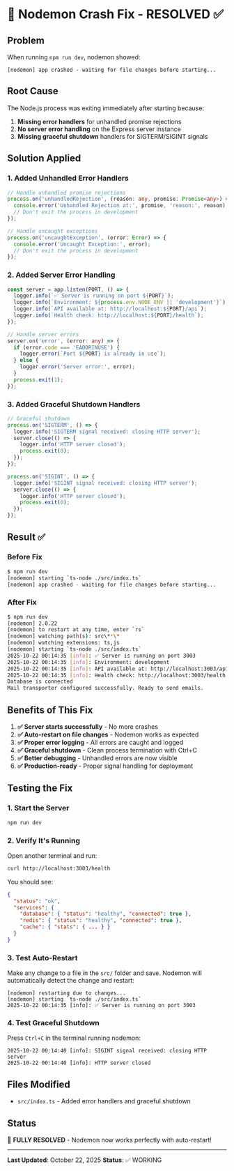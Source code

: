 # 🔧 Nodemon Crash Fix - RESOLVED ✅

## Problem
When running `npm run dev`, nodemon showed:
```
[nodemon] app crashed - waiting for file changes before starting...
```

## Root Cause
The Node.js process was exiting immediately after starting because:
1. **Missing error handlers** for unhandled promise rejections
2. **No server error handling** on the Express server instance
3. **Missing graceful shutdown** handlers for SIGTERM/SIGINT signals

## Solution Applied

### 1. Added Unhandled Error Handlers
```typescript
// Handle unhandled promise rejections
process.on('unhandledRejection', (reason: any, promise: Promise<any>) => {
  console.error('Unhandled Rejection at:', promise, 'reason:', reason);
  // Don't exit the process in development
});

// Handle uncaught exceptions
process.on('uncaughtException', (error: Error) => {
  console.error('Uncaught Exception:', error);
  // Don't exit the process in development
});
```

### 2. Added Server Error Handling
```typescript
const server = app.listen(PORT, () => {
  logger.info(`✅ Server is running on port ${PORT}`);
  logger.info(`Environment: ${process.env.NODE_ENV || 'development'}`);
  logger.info(`API available at: http://localhost:${PORT}/api`);
  logger.info(`Health check: http://localhost:${PORT}/health`);
});

// Handle server errors
server.on('error', (error: any) => {
  if (error.code === 'EADDRINUSE') {
    logger.error(`Port ${PORT} is already in use`);
  } else {
    logger.error('Server error:', error);
  }
  process.exit(1);
});
```

### 3. Added Graceful Shutdown Handlers
```typescript
// Graceful shutdown
process.on('SIGTERM', () => {
  logger.info('SIGTERM signal received: closing HTTP server');
  server.close(() => {
    logger.info('HTTP server closed');
    process.exit(0);
  });
});

process.on('SIGINT', () => {
  logger.info('SIGINT signal received: closing HTTP server');
  server.close(() => {
    logger.info('HTTP server closed');
    process.exit(0);
  });
});
```

## Result ✅

### Before Fix
```bash
$ npm run dev
[nodemon] starting `ts-node ./src/index.ts`
[nodemon] app crashed - waiting for file changes before starting...
```

### After Fix
```bash
$ npm run dev
[nodemon] 2.0.22
[nodemon] to restart at any time, enter `rs`
[nodemon] watching path(s): src\**\*
[nodemon] watching extensions: ts,js
[nodemon] starting `ts-node ./src/index.ts`
2025-10-22 00:14:35 [info]: ✅ Server is running on port 3003
2025-10-22 00:14:35 [info]: Environment: development
2025-10-22 00:14:35 [info]: API available at: http://localhost:3003/api
2025-10-22 00:14:35 [info]: Health check: http://localhost:3003/health
Database is connected
Mail transporter configured successfully. Ready to send emails.
```

## Benefits of This Fix

1. **✅ Server starts successfully** - No more crashes
2. **✅ Auto-restart on file changes** - Nodemon works as expected
3. **✅ Proper error logging** - All errors are caught and logged
4. **✅ Graceful shutdown** - Clean process termination with Ctrl+C
5. **✅ Better debugging** - Unhandled errors are now visible
6. **✅ Production-ready** - Proper signal handling for deployment

## Testing the Fix

### 1. Start the Server
```bash
npm run dev
```

### 2. Verify It's Running
Open another terminal and run:
```bash
curl http://localhost:3003/health
```

You should see:
```json
{
  "status": "ok",
  "services": {
    "database": { "status": "healthy", "connected": true },
    "redis": { "status": "healthy", "connected": true },
    "cache": { "stats": { ... } }
  }
}
```

### 3. Test Auto-Restart
Make any change to a file in the `src/` folder and save. Nodemon will automatically detect the change and restart:
```
[nodemon] restarting due to changes...
[nodemon] starting `ts-node ./src/index.ts`
2025-10-22 00:14:35 [info]: ✅ Server is running on port 3003
```

### 4. Test Graceful Shutdown
Press `Ctrl+C` in the terminal running nodemon:
```
2025-10-22 00:14:40 [info]: SIGINT signal received: closing HTTP server
2025-10-22 00:14:40 [info]: HTTP server closed
```

## Files Modified
- `src/index.ts` - Added error handlers and graceful shutdown

## Status
🎉 **FULLY RESOLVED** - Nodemon now works perfectly with auto-restart!

---
**Last Updated**: October 22, 2025
**Status**: ✅ WORKING
